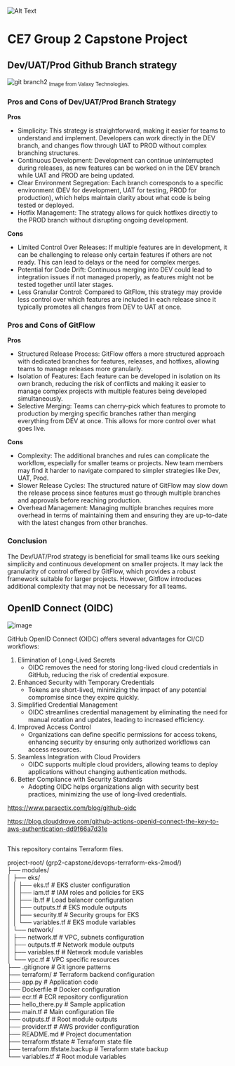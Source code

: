 ![Alt Text](https://github.com/lann87/cloud_infra_eng_ntu_coursework_alanp/blob/main/.misc/ntu_logo.png)  

# CE7 Group 2 Capstone Project

## Dev/UAT/Prod Github Branch strategy

![git branch2](https://github.com/user-attachments/assets/a1adccf3-c3bc-4e1e-8ed6-d7c7e93d6d1c)
<sub>Image from Valaxy Technologies.</sub>

### Pros and Cons of Dev/UAT/Prod Branch Strategy
**Pros**
- Simplicity: This strategy is straightforward, making it easier for teams to understand and implement. Developers can work directly in the DEV branch, and changes flow through UAT to PROD without complex branching structures.
- Continuous Development: Development can continue uninterrupted during releases, as new features can be worked on in the DEV branch while UAT and PROD are being updated.
- Clear Environment Segregation: Each branch corresponds to a specific environment (DEV for development, UAT for testing, PROD for production), which helps maintain clarity about what code is being tested or deployed.
- Hotfix Management: The strategy allows for quick hotfixes directly to the PROD branch without disrupting ongoing development.
  
**Cons**
- Limited Control Over Releases: If multiple features are in development, it can be challenging to release only certain features if others are not ready. This can lead to delays or the need for complex merges.
- Potential for Code Drift: Continuous merging into DEV could lead to integration issues if not managed properly, as features might not be tested together until later stages.
- Less Granular Control: Compared to GitFlow, this strategy may provide less control over which features are included in each release since it typically promotes all changes from DEV to UAT at once.

### Pros and Cons of GitFlow
**Pros**
- Structured Release Process: GitFlow offers a more structured approach with dedicated branches for features, releases, and hotfixes, allowing teams to manage releases more granularly.
- Isolation of Features: Each feature can be developed in isolation on its own branch, reducing the risk of conflicts and making it easier to manage complex projects with multiple features being developed simultaneously.
- Selective Merging: Teams can cherry-pick which features to promote to production by merging specific branches rather than merging everything from DEV at once. This allows for more control over what goes live.
  
**Cons**
- Complexity: The additional branches and rules can complicate the workflow, especially for smaller teams or projects. New team members may find it harder to navigate compared to simpler strategies like Dev, UAT, Prod.
- Slower Release Cycles: The structured nature of GitFlow may slow down the release process since features must go through multiple branches and approvals before reaching production.
- Overhead Management: Managing multiple branches requires more overhead in terms of maintaining them and ensuring they are up-to-date with the latest changes from other branches.

### Conclusion

The Dev/UAT/Prod strategy is beneficial for small teams like ours seeking simplicity and continuous development on smaller projects.
It may lack the granularity of control offered by GitFlow, which provides a robust framework suitable for larger projects.
However, Gitflow introduces additional complexity that may not be necessary for all teams.


## OpenID Connect (OIDC)

![image](https://github.com/user-attachments/assets/aa51e9c6-ca29-4458-8510-e9a1595fa9df)

GitHub OpenID Connect (OIDC) offers several advantages for CI/CD workflows:

1. Elimination of Long-Lived Secrets
    - OIDC removes the need for storing long-lived cloud credentials in GitHub, reducing the risk of credential exposure.
2. Enhanced Security with Temporary Credentials
    - Tokens are short-lived, minimizing the impact of any potential compromise since they expire quickly.
3. Simplified Credential Management
    - OIDC streamlines credential management by eliminating the need for manual rotation and updates, leading to increased efficiency.
4. Improved Access Control
    - Organizations can define specific permissions for access tokens, enhancing security by ensuring only authorized workflows can access resources.
5. Seamless Integration with Cloud Providers
    - OIDC supports multiple cloud providers, allowing teams to deploy applications without changing authentication methods.
6. Better Compliance with Security Standards
    - Adopting OIDC helps organizations align with security best practices, minimizing the use of long-lived credentials.

https://www.parsectix.com/blog/github-oidc

https://blog.clouddrove.com/github-actions-openid-connect-the-key-to-aws-authentication-dd9f66a7d31e
##

This repository contains Terraform files.

project-root/ (grp2-capstone/devops-terraform-eks-2mod/)  
├── modules/  
│   ├── eks/  
│   │   ├── eks.tf          # EKS cluster configuration  
│   │   ├── iam.tf          # IAM roles and policies for EKS  
│   │   ├── lb.tf           # Load balancer configuration  
│   │   ├── outputs.tf      # EKS module outputs  
│   │   ├── security.tf     # Security groups for EKS  
│   │   └── variables.tf    # EKS module variables  
│   └── network/  
│       ├── network.tf      # VPC, subnets configuration  
│       ├── outputs.tf      # Network module outputs  
│       ├── variables.tf    # Network module variables  
│       └── vpc.tf         # VPC specific resources  
├── .gitignore              # Git ignore patterns  
├── terraform/              # Terraform backend configuration  
├── app.py                  # Application code  
├── Dockerfile             # Docker configuration  
├── ecr.tf                 # ECR repository configuration  
├── hello_there.py         # Sample application  
├── main.tf               # Main configuration file  
├── outputs.tf            # Root module outputs  
├── provider.tf           # AWS provider configuration  
├── README.md             # Project documentation  
├── terraform.tfstate     # Terraform state file  
├── terraform.tfstate.backup # Terraform state backup  
└── variables.tf          # Root module variables  
